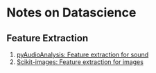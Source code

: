 # Notes on Datascience

## Feature Extraction

1. [pyAudioAnalysis: Feature extraction for sound](https://github.com/tyiannak/pyAudioAnalysis)
1. [Scikit-images: Feature extraction for images](http://www.scipy-lectures.org/packages/scikit-image/#feature-extraction-for-computer-vision)
